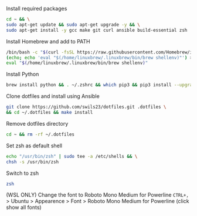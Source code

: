 Install required packages
```sh
cd ~ && \
sudo apt-get update && sudo apt-get upgrade -y && \
sudo apt-get install -y gcc make git curl ansible build-essential zsh
```

Install Homebrew and add to PATH
```sh
/bin/bash -c "$(curl -fsSL https://raw.githubusercontent.com/Homebrew/install/HEAD/install.sh)" && \
(echo; echo 'eval "$(/home/linuxbrew/.linuxbrew/bin/brew shellenv)"') >> /home/sam/.bashrc && \
eval "$(/home/linuxbrew/.linuxbrew/bin/brew shellenv)"
```

Install Python
```sh
brew install python && . ~/.zshrc && which pip3 && pip3 install --upgrade pip
```

Clone dotfiles and install using Ansible
```sh
git clone https://github.com/swils23/dotfiles.git .dotfiles \
&& cd ~/.dotfiles && make install
```

Remove dotfiles directory
```sh
cd ~ && rm -rf ~/.dotfiles
```

Set zsh as default shell
```sh
echo "/usr/bin/zsh" | sudo tee -a /etc/shells && \
chsh -s /usr/bin/zsh
```

Switch to zsh
```sh
zsh
```

(WSL ONLY) Change the font to Roboto Mono Medium for Powerline `CTRL+,` > Ubuntu > Appearence > Font > Roboto Mono Medium for Powerline (click show all fonts)